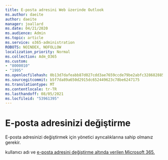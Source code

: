 ```yaml
---
title: E-posta adresini Web üzerinde Outlook
ms.author: daeite
author: daeite
manager: joallard
ms.date: 04/21/2020
ms.audience: Admin
ms.topic: article
ms.service: o365-administration
ROBOTS: NOINDEX, NOFOLLOW
localization_priority: Normal
ms.collection: Adm_O365
ms.custom:
- "8000010"
- "1995"
ms.openlocfilehash: 0b13d7dafeabb87d027cdd3ae7659ccde79be2abfc328682885bfb0f95c1b442
ms.sourcegitcommit: b5f7da89a650d2915dc652449623c78be6247175
ms.translationtype: MT
ms.contentlocale: tr-TR
ms.lasthandoff: 08/05/2021
ms.locfileid: "53961395"
---
```

# <a name="change-your-email-address"></a>E-posta adresinizi değiştirme 

E-posta adresinizi değiştirmek için yönetici ayrıcalıklarına sahip olmanız gerekir.
  
kullanıcı adı ve [e-posta adresini değiştirme altında verilen Microsoft 365.](https://docs.microsoft.com/microsoft-365/admin/add-users/change-a-user-name-and-email-address)